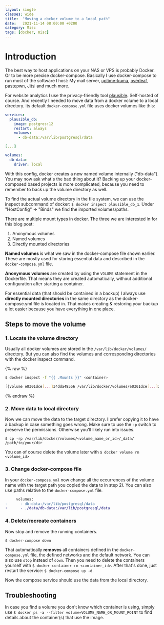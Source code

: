 ```yaml
---
layout: single
classes: wide
title:  "Moving a docker volume to a local path"
date:   2021-11-14 08:00:00 +0200
category: Misc
tags: [docker, misc]
---
```


# Introduction
The best way to host applications on your NAS or VPS is probably Docker. Or to be more precise docker-compose. Basically I use docker-compose to run most of the software I host: My mail server, [uptime-kuma](https://github.com/louislam/uptime-kuma), [overleaf](https://github.com/overleaf/overleaf), [pastepwn](https://github.com/d-Rickyy-b/pastepwn), [Jitsi](https://github.com/jitsi/docker-jitsi-meet) and much more.

For website analytics I use the privacy-friendly tool [plausible](https://plausible.io/). Self-hosted of course.
And recently I needed to move data from a docker volume to a local directory.
Its default `docker-compose.yml` file uses docker volumes like this:

```yml
services:
  plausible_db:
    image: postgres:12
    restart: always
    volumes:
      - db-data:/var/lib/postgresql/data

[...]

volumes:
  db-data:
    driver: local
```

With this config, docker creates a new named volume internally ("db-data").
You may now ask what's the bad thing about it?
Backing up your docker-composed based projects is more complicated, because you need to remember to back up the volume directory as well.

To find the actual volume directory in the file system, we can use the inspect subcommand of docker:
`$ docker inspect plausible_db_1`. Under "HostConfig" -> "Binds" we find the imported volumes/paths.

There are multiple mount types in docker.
The three we are interested in for this blog post:

1. Anonymous volumes
2. Named volumes
3. Directly mounted directories

**Named volumes** is what we saw in the docker-compose file shown earlier.
These are mostly used for storing essential data and described in the `docker-compose.yml` file.

**Anonymous volumes** are created by using the `VOLUME` statement in the Dockerfile.
That means they are created automatically, without additional configuration after starting a container.

For essential data (that should be contained in a backup) I always use **directly mounted directories** in the same directory as the docker-compose.yml file is located in.
That makes creating & restoring your backup a lot easier because you have everything in one place.

## Steps to move the volume

### 1. Locate the volume directory

Usually all docker volumes are stored in the `/var/lib/docker/volumes/` directory.
But you can also find the volumes and corresponding directories with the docker inspect command.

{% raw %}
```bash
$ docker inspect -f "{{ .Mounts }}" <container>

[{volume e0301dce[...]34dda48556 /var/lib/docker/volumes/e0301dce[...]34dda48556/_data /data/configdb local rw true }]
```
{% endraw %}

### 2. Move data to local directory

Now we can move the data to the target directory.
I prefer copying it to have a backup in case something goes wrong.
Make sure to use the `-p` switch to preserve the permissions.
Otherwise you'll likely run into issues.

`$ cp -rp /var/lib/docker/volumes/<volume_name_or_id>/_data/ /path/to/your/dir`

You can of course delete the volume later with `$ docker volume rm <volume_id>`

### 3. Change docker-compose file

In your `docker-compose.yml` now change all the occurrences of the volume name with the target path you copied the data to in step 2).
You can also use paths relative to the `docker-compose.yml` file.

```diff
     volumes:
-      - db-data:/var/lib/postgresql/data
+      - ./data/db-data:/var/lib/postgresql/data
```

### 4. Delete/recreate containers

Now stop and remove the running containers.

`$ docker-compose down`

That automatically **removes** all containers defined in the `docker-compose.yml` file, the defined networks and the default network. You can also use `stop` instead of `down`. Then you need to delete the containers yourself with `$ docker container rm <container_id>`.
After that's done, just restart the service: `$ docker-compose up -d`.  

Now the compose service should use the data from the local directory.

## Troubleshooting

In case you find a volume you don't know which container is using, simply use `$ docker ps -a --filter volume=VOLUME_NAME_OR_MOUNT_POINT` to find details about the container(s) that use the image.
